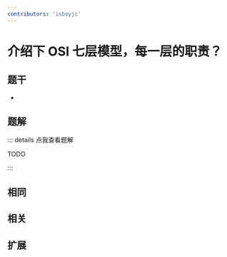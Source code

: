 ```yaml
---
contributors: 'isboyjc'
---
```


# 介绍下 OSI 七层模型，每一层的职责？


## 题干

- 



## 题解

::: details 点我查看题解

  TODO

:::



## 相同


## 相关


## 扩展

